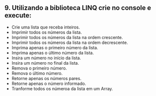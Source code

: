 ﻿## 9. Utilizando a biblioteca LINQ crie no console e execute:
- Crie uma lista que receba inteiros.
- Imprimir todos os números da lista.
- Imprimir todos os números da lista na ordem crescente.
- Imprimir todos os números da lista na ordem decrescente.
- Imprima apenas o primeiro número da lista.
- Imprima apenas o último número da lista.
- Insira um número no início da lista.
- Insira um número no final da lista.
- Remova o primeiro número.
- Remova o último número.
- Retorne apenas os números pares.
- Retorne apenas o número informado.
- Tranforme todos os númeroa da lista em um Array.